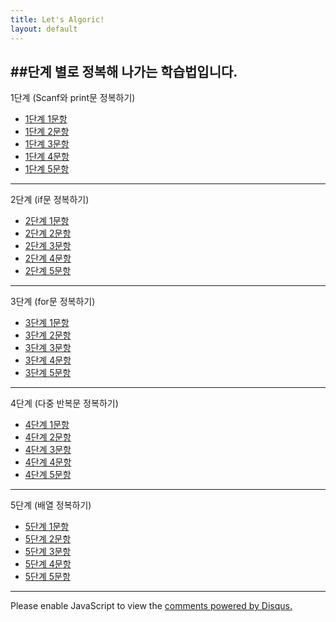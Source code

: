 ```yaml
---
title: Let's Algoric!
layout: default
---
```


##단계 별로 정복해 나가는 학습법입니다.
---

1단계 (Scanf와 print문 정복하기)

* [1단계 1문항](http://183.106.113.109/30stair/area/area.php?pname=area)
* [1단계 2문항](http://183.106.113.109/30stair/m2s/m2s.php?pname=m2s)
* [1단계 3문항](http://183.106.113.109/30stair/swap/swap.php?pname=swap)
* [1단계 4문항](http://183.106.113.109/30stair/op/op.php?pname=op)
* [1단계 5문항](http://183.106.113.109/30stair/triangle/triangle.php?pname=triangle)
---

2단계 (if문 정복하기)
* [2단계 1문항](http://183.106.113.109/30stair/compare/compare.php?pname=compare)
* [2단계 2문항](http://183.106.113.109/30stair/comparefrac/comparefrac.php?pname=comparefrac)
* [2단계 3문항](http://183.106.113.109/30stair/coci_note/coci_note.php?pname=coci_note)
* [2단계 4문항](http://183.106.113.109/30stair/swimming/swimming.php?pname=swimming)
* [2단계 5문항](http://183.106.113.109/30stair/hack/hack.php?pname=hack)

---

3단계 (for문 정복하기)
* [3단계 1문항](http://183.106.113.109/30stair/star/star.php?pname=star)
* [3단계 2문항](http://183.106.113.109/30stair/rep/rep.php?pname=rep)
* [3단계 3문항](http://183.106.113.109/30stair/seq/seq.php?pname=seq)
* [3단계 4문항](http://183.106.113.109/30stair/gugudan/gugudan.php?pname=gugudan)
* [3단계 5문항](http://183.106.113.109/30stair/sum/sum.php?pname=sum)

---

4단계 (다중 반복문 정복하기)
* [4단계 1문항](http://183.106.113.109/30stair/tri1/tri1.php?pname=tri1)
* [4단계 2문항](http://183.106.113.109/30stair/tri2/tri2.php?pname=tri2)
* [4단계 3문항](http://183.106.113.109/30stair/tri3/tri3.php?pname=tri3)
* [4단계 4문항](http://183.106.113.109/30stair/printe/printe.php?pname=printe)
* [4단계 5문항](http://183.106.113.109/30stair/etnirp/etnirp.php?pname=etnirp)

---

5단계 (배열 정복하기)
* [5단계 1문항](http://183.106.113.109/30stair/rprint/rprint.php?pname=rprint)
* [5단계 2문항](http://183.106.113.109/30stair/pmin/pmin.php?pname=pmin)
* [5단계 3문항](http://183.106.113.109/30stair/white/white.php?pname=white)
* [5단계 4문항](http://183.106.113.109/30stair/pir/pir.php?pname=pir)
* [5단계 5문항](http://183.106.113.109/30stair/dwarf/dwarf.php?pname=dwarf)

---

<div id="disqus_thread"></div>
<script type="text/javascript">
    /* * * CONFIGURATION VARIABLES * * */
    var disqus_shortname = 'junyoung0225';
    
    /* * * DON'T EDIT BELOW THIS LINE * * */
    (function() {
        var dsq = document.createElement('script'); dsq.type = 'text/javascript'; dsq.async = true;
        dsq.src = '//' + disqus_shortname + '.disqus.com/embed.js';
        (document.getElementsByTagName('head')[0] || document.getElementsByTagName('body')[0]).appendChild(dsq);
    })();
</script>
<noscript>Please enable JavaScript to view the <a href="https://disqus.com/?ref_noscript" rel="nofollow">comments powered by Disqus.</a></noscript>
